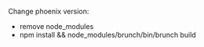 Change phoenix version:
* remove node_modules
* npm install && node_modules/brunch/bin/brunch build



